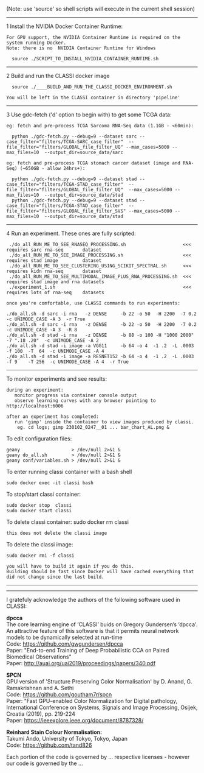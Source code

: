 
(Note: use 'source' so shell scripts will execute in the current shell session)  
 
---
1   Install the NVIDIA Docker Container Runtime:

    For GPU support, the NVIDIA Container Runtime is required on the system running Docker.
    Note: there is no  NVIDIA Container Runtime for Windows
    
      source ./SCRIPT_TO_INSTALL_NVIDIA_CONTAINER_RUNTIME.sh

---
2   Build and run the CLASSI docker image 
 
      source ./____BUILD_AND_RUN_THE_CLASSI_DOCKER_ENVIRONMENT.sh  
      
    You will be left in the CLASSI container in directory 'pipeline'
      
---
3  Use gdc-fetch ('d' option to begin with) to get some TCGA data:  
 
    eg: fetch and pre-process TCGA Sarcoma RNA-Seq data (1.1GB - <60min):  
    
      python ./gdc-fetch.py --debug=9 --dataset sarc --case_filter="filters/TCGA-SARC_case_filter"  --file_filter="filters/GLOBAL_file_filter_UQ" --max_cases=5000 --max_files=10  --output_dir=source_data/sarc  

    eg: fetch and pre-process TCGA stomach cancer dataset (image and RNA-Seq) (~650GB - allow 24hrs+):   
    
      python ./gdc-fetch.py --debug=9 --dataset stad --case_filter="filters/TCGA-STAD_case_filter"  --file_filter="filters/GLOBAL_file_filter_UQ"  --max_cases=5000 --max_files=10  --output_dir=source_data/stad  
      python ./gdc-fetch.py --debug=9 --dataset stad --case_filter="filters/TCGA-STAD_case_filter"  --file_filter="filters/GLOBAL_file_filter_SVS" --max_cases=5000 --max_files=10  --output_dir=source_data/stad  

---
4   Run an experiment. These ones are fully scripted:

     ./do_all_RUN_ME_TO_SEE_RNASEQ_PROCESSING.sh                     <<< requires sarc rna-seq       dataset
     ./do_all_RUN_ME_TO_SEE_IMAGE_PROCESSING.sh                      <<< requires stad image         dataset
     ./do_all_RUN_ME_TO_SEE_CLUSTERING_USING_SCIKIT_SPECTRAL.sh      <<< requires kidn rna-seq       dataset
     ./do_all_RUN_ME_TO_SEE_MULTIMODAL_IMAGE_PLUS_RNA_PROCESSING.sh  <<< requires stad image and rna datasets
     ./experiment_1.sh                                               <<< requires lots of rna-seq    datasets
    
    once you're comfortable, use CLASSI commands to run experiments:
    
    ./do_all.sh -d sarc -i rna   -z DENSE     -b 22 -o 50  -H 2200  -7 0.2                -c UNIMODE_CASE -A 3  -r True
    ./do_all.sh -d sarc -i rna   -z DENSE     -b 22 -o 50  -H 2200  -7 0.2                -c UNIMODE_CASE -A 3  -R 8
    ./do_all.sh -d stad -i rna   -z DENSE     -b 88 -o 100 -H "1000 2000"   -7 ".18 .20"  -c UNIMODE_CASE -A 2
    ./do_all.sh -d stad -i image -a VGG11     -b 64 -o 4  -1 .2  -L .0003 -f 100  -T  64  -c UNIMODE_CASE -A 4
    ./do_all.sh -d stad -i image -a RESNET152 -b 64 -o 4  -1 .2  -L .0003 -f 9    -T 256  -c UNIMODE_CASE -A 4  -r True
     
---
 To monitor experiments and see results:

    during an experiment:
       monitor progress via container console output
       observe learning curves with any browser pointing to http://localhost:6006
       
    after an experiment has completed:
       run 'gimp' inside the container to view images produced by classi. 
        eg. cd logs; gimp 230102_0247__01 ... bar_chart_AL.png &

 To edit configuration files:

    geany                   > /dev/null 2>&1 &
    geany do_all.sh         > /dev/null 2>&1 &
    geany conf/variables.sh > /dev/null 2>&1 &

 To enter running classi container with a bash shell

    sudo docker exec -it classi bash

 To stop/start classi container:

    sudo docker stop  classi
    sudo docker start classi

 To delete classi container:
    sudo docker rm classi

    this does not delete the classi image

 To delete the classi image:

    sudo docker rmi -f classi

    you will have to build it again if you do this. 
    Building should be fast since Docker will have cached everything that did not change since the last build.

---






---
I gratefuly acknowledge the authors of the following software used in CLASSI:

**dpcca**  
The core learning engine of ‘CLASSI’ buids on Gregory Gundersen’s ‘dpcca'. 
      An attractive feature of this software is that it permits neural network models to be dynamically selected at run-time  
Code: https://github.com/gwgundersen/dpcca  
Paper: "End-to-end Training of Deep Probabilistic CCA on Paired Biomedical Observations"  
Paper: http://auai.org/uai2019/proceedings/papers/340.pdf  

**SPCN**  
GPU version of 'Structure Preserving Color Normalisation' by D. Anand, G. Ramakrishnan and A. Sethi  
Code:  https://github.com/goutham7r/spcn  
Paper: "Fast GPU-enabled Color Normalization for Digital pathology, International Conference on Systems, 
        Signals and Image Processing, Osijek, Croatia (2019), pp. 219-224  
Paper: https://ieeexplore.ieee.org/document/8787328/  

**Reinhard Stain Colour Normalisation:**  
Takumi Ando, University of Tokyo, Tokyo, Japan  
Code: https://github.com/tand826  
  
  
  
Each portion of the code is governed by ... respective licenses - however our code is governed by the ...

